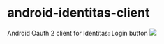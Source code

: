 # android-identitas-client
Android Oauth 2 client for Identitas: Login button
[![](https://jitpack.io/v/extrainteger/android-identitas-client.svg)](https://jitpack.io/#extrainteger/android-identitas-client)
